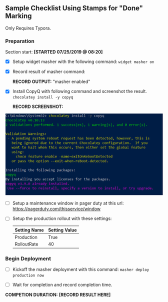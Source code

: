 ## Sample Checklist Using Stamps for "Done" Marking

Only Requires Typora.

### Preparation

Section start: **[STARTED 07/25/2019 @ 08:20]**

- [x] Setup widget masher with the following command:
  `widget masher on`

- [x] Record result of masher command:

  **RECORD OUTPUT:** "masher enabled"

- [x] Install CopyQ with following command and screenshot the result.
  `chocolatey install -y copyq`

  **RECORD SCREENSHOT:**

![1564057667184](1563976614625.png)

- [ ] Setup a maintenance window in pager duty at this url: https://pagerduty.com/thisservice/window

- [ ] Setup the production rollout with these settings:

    | Setting Name | Setting Value |
    | ------------ | ------------- |
    | Production   | True          |
    | RolloutRate  | 40            |

### Begin Deployment

- [ ] Kickoff the masher deployment with this command:
  `masher deploy production now`

- [ ] Wait for completion and record completion time.

**COMPETION DURATION:** **[RECORD RESULT HERE]**